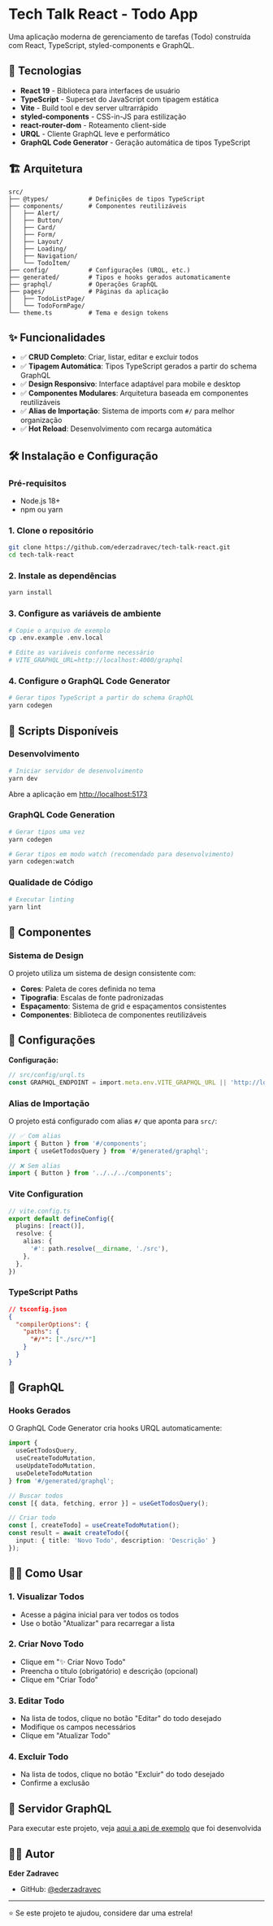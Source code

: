 # Tech Talk React - Todo App

Uma aplicação moderna de gerenciamento de tarefas (Todo) construída com React, TypeScript, styled-components e GraphQL.

## 🚀 Tecnologias

- **React 19** - Biblioteca para interfaces de usuário
- **TypeScript** - Superset do JavaScript com tipagem estática
- **Vite** - Build tool e dev server ultrarrápido
- **styled-components** - CSS-in-JS para estilização
- **react-router-dom** - Roteamento client-side
- **URQL** - Cliente GraphQL leve e performático
- **GraphQL Code Generator** - Geração automática de tipos TypeScript

## 🏗️ Arquitetura

```
src/
├── @types/           # Definições de tipos TypeScript
├── components/       # Componentes reutilizáveis
│   ├── Alert/
│   ├── Button/
│   ├── Card/
│   ├── Form/
│   ├── Layout/
│   ├── Loading/
│   ├── Navigation/
│   └── TodoItem/
├── config/           # Configurações (URQL, etc.)
├── generated/        # Tipos e hooks gerados automaticamente
├── graphql/          # Operações GraphQL
├── pages/            # Páginas da aplicação
│   ├── TodoListPage/
│   └── TodoFormPage/
└── theme.ts          # Tema e design tokens
```

## ✨ Funcionalidades

- ✅ **CRUD Completo**: Criar, listar, editar e excluir todos
- ✅ **Tipagem Automática**: Tipos TypeScript gerados a partir do schema GraphQL
- ✅ **Design Responsivo**: Interface adaptável para mobile e desktop
- ✅ **Componentes Modulares**: Arquitetura baseada em componentes reutilizáveis
- ✅ **Alias de Importação**: Sistema de imports com `#/` para melhor organização
- ✅ **Hot Reload**: Desenvolvimento com recarga automática

## 🛠️ Instalação e Configuração

### Pré-requisitos

- Node.js 18+ 
- npm ou yarn

### 1. Clone o repositório

```bash
git clone https://github.com/ederzadravec/tech-talk-react.git
cd tech-talk-react
```

### 2. Instale as dependências

```bash
yarn install
```

### 3. Configure as variáveis de ambiente

```bash
# Copie o arquivo de exemplo
cp .env.example .env.local

# Edite as variáveis conforme necessário
# VITE_GRAPHQL_URL=http://localhost:4000/graphql
```

### 4. Configure o GraphQL Code Generator

```bash
# Gerar tipos TypeScript a partir do schema GraphQL
yarn codegen
```

## 🚦 Scripts Disponíveis

### Desenvolvimento

```bash
# Iniciar servidor de desenvolvimento
yarn dev
```

Abre a aplicação em [http://localhost:5173](http://localhost:5173)


### GraphQL Code Generation

```bash
# Gerar tipos uma vez
yarn codegen

# Gerar tipos em modo watch (recomendado para desenvolvimento)
yarn codegen:watch
```

### Qualidade de Código

```bash
# Executar linting
yarn lint
```

## 🎨 Componentes

### Sistema de Design

O projeto utiliza um sistema de design consistente com:

- **Cores**: Paleta de cores definida no tema
- **Tipografia**: Escalas de fonte padronizadas
- **Espaçamento**: Sistema de grid e espaçamentos consistentes
- **Componentes**: Biblioteca de componentes reutilizáveis


## 🔧 Configurações


**Configuração:**

```typescript
// src/config/urql.ts
const GRAPHQL_ENDPOINT = import.meta.env.VITE_GRAPHQL_URL || 'http://localhost:4000/graphql';
```

### Alias de Importação

O projeto está configurado com alias `#/` que aponta para `src/`:

```typescript
// ✅ Com alias
import { Button } from '#/components';
import { useGetTodosQuery } from '#/generated/graphql';

// ❌ Sem alias
import { Button } from '../../../components';
```

### Vite Configuration

```typescript
// vite.config.ts
export default defineConfig({
  plugins: [react()],
  resolve: {
    alias: {
      '#': path.resolve(__dirname, './src'),
    },
  },
})
```

### TypeScript Paths

```json
// tsconfig.json
{
  "compilerOptions": {
    "paths": {
      "#/*": ["./src/*"]
    }
  }
}
```

## 📡 GraphQL


### Hooks Gerados

O GraphQL Code Generator cria hooks URQL automaticamente:

```typescript
import { 
  useGetTodosQuery,
  useCreateTodoMutation,
  useUpdateTodoMutation,
  useDeleteTodoMutation 
} from '#/generated/graphql';

// Buscar todos
const [{ data, fetching, error }] = useGetTodosQuery();

// Criar todo
const [, createTodo] = useCreateTodoMutation();
const result = await createTodo({
  input: { title: 'Novo Todo', description: 'Descrição' }
});
```

## 🏃‍♂️ Como Usar

### 1. Visualizar Todos

- Acesse a página inicial para ver todos os todos
- Use o botão "Atualizar" para recarregar a lista

### 2. Criar Novo Todo

- Clique em "✨ Criar Novo Todo"
- Preencha o título (obrigatório) e descrição (opcional)
- Clique em "Criar Todo"

### 3. Editar Todo

- Na lista de todos, clique no botão "Editar" do todo desejado
- Modifique os campos necessários
- Clique em "Atualizar Todo"

### 4. Excluir Todo

- Na lista de todos, clique no botão "Excluir" do todo desejado
- Confirme a exclusão

## 🧪 Servidor GraphQL

Para executar este projeto, veja [aqui a api de exemplo](https://github.com/ederzadravec/tech-talk-graphql) que foi desenvolvida


## 👨‍💻 Autor

**Eder Zadravec**

- GitHub: [@ederzadravec](https://github.com/ederzadravec)

---

⭐ Se este projeto te ajudou, considere dar uma estrela!